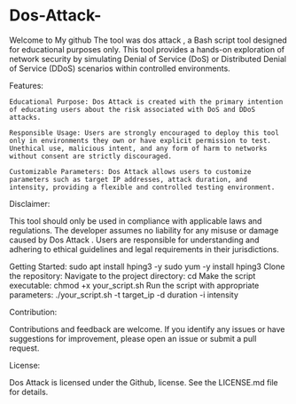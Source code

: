 # Dos-Attack-
Welcome to My github The tool was dos attack , a Bash script tool designed for educational purposes only. This tool provides a hands-on exploration of network security by simulating Denial of Service (DoS) or Distributed Denial of Service (DDoS) scenarios within controlled environments.

Features:

    Educational Purpose: Dos Attack is created with the primary intention of educating users about the risk associated with DoS and DDoS attacks.

    Responsible Usage: Users are strongly encouraged to deploy this tool only in environments they own or have explicit permission to test. Unethical use, malicious intent, and any form of harm to networks without consent are strictly discouraged.

    Customizable Parameters: Dos Attack allows users to customize parameters such as target IP addresses, attack duration, and intensity, providing a flexible and controlled testing environment.

Disclaimer:

This tool should only be used in compliance with applicable laws and regulations. The developer assumes no liability for any misuse or damage caused by Dos Attack . Users are responsible for understanding and adhering to ethical guidelines and legal requirements in their jurisdictions.

Getting Started:
    sudo apt install hping3 -y
    sudo yum -y install hping3
    Clone the repository: 
    Navigate to the project directory: cd 
    Make the script executable: chmod +x your_script.sh
    Run the script with appropriate parameters: ./your_script.sh -t target_ip -d duration -i intensity

Contribution:

Contributions and feedback are welcome. If you identify any issues or have suggestions for improvement, please open an issue or submit a pull request.

License:

Dos Attack is licensed under the Github, license. See the LICENSE.md file for details.
